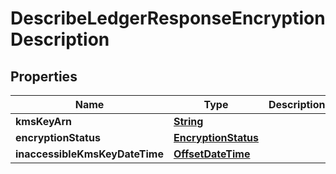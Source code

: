 

# DescribeLedgerResponseEncryptionDescription


## Properties

| Name | Type | Description | Notes |
|------------ | ------------- | ------------- | -------------|
|**kmsKeyArn** | [**String**](String.md) |  |  |
|**encryptionStatus** | [**EncryptionStatus**](EncryptionStatus.md) |  |  |
|**inaccessibleKmsKeyDateTime** | [**OffsetDateTime**](OffsetDateTime.md) |  |  [optional] |



